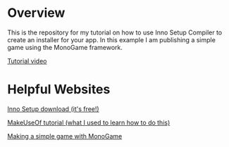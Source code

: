 # Overview

This is the repository for my tutorial on how to use Inno Setup Compiler to create an installer for your app. In this example I am publishing a simple game using the MonoGame framework. 

[Tutorial video](https://www.youtube.com/)

# Helpful Websites

[Inno Setup download (it's free!)](https://jrsoftware.org/isdl.php)

[MakeUseOf tutorial (what I used to learn how to do this)](https://www.makeuseof.com/tag/how-to-make-an-exe-installation-file/)

[Making a simple game with MonoGame](https://docs.monogame.net/articles/getting_started/0_getting_started.html)